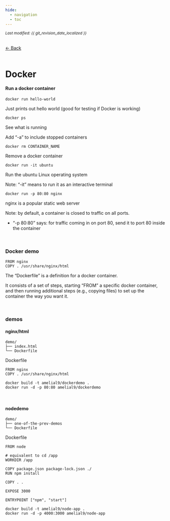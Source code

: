 ```yaml
---
hide:
  - navigation
  - toc
---
```


<small><i>Last modified: {{ git_revision_date_localized }}</i></small>

<div class="back-button">
    <br>
    <a href="javascript:history.back()">← Back</a>
    <br>
    <br>
</div>

# Docker

#### Run a docker container

```
docker run hello-world
```
Just prints out hello world (good for testing if Docker is working)

```
docker ps
```
See what is running

Add “-a” to include stopped containers

```
docker rm CONTAINER_NAME
```
Remove a docker container

```
docker run -it ubuntu
```
Run the ubuntu Linux operating system

Note: “-it” means to run it as an interactive terminal 

```
docker run -p 80:80 nginx
```

nginx is a popular static web server

Note: by default, a container is closed to traffic on all ports.

- “-p 80:80” says: for traffic coming in on port 80, send it to port 80 inside the container

<br>

### Docker demo

```
FROM nginx
COPY . /usr/share/nginx/html
```

The “Dockerfile” is a definition for a docker container.

It consists of a set of steps, starting “FROM” a specific docker container, and then running additional steps (e.g., copying files) to set up the container the way you want it.

<br>

### demos

#### nginx/html


```
demo/
├── index.html
└── Dockerfile
```

Dockerfile
```
FROM nginx
COPY . /usr/share/nginx/html
```

```
docker build -t amelial9/dockerdemo .
docker run -d -p 80:80 amelial9/dockerdemo
```

<br>

#### nodedemo

```
demo/
├── one-of-the-prev-demos
└── Dockerfile
```

Dockerfile
```
FROM node

# equivalent to cd /app
WORKDIR /app

COPY package.json package-lock.json ./
RUN npm install

COPY . .

EXPOSE 3000

ENTRYPOINT ["npm", "start"]
```

```
docker build -t amelial9/node-app .
docker run -d -p 4000:3000 amelial9/node-app
```